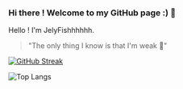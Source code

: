 ### Hi there ! Welcome to my GitHub page :) 👋

Hello ! I'm JelyFishhhhhh.

> "The only thing I know is that I'm weak 🤕"



[![GitHub Streak](https://streak-stats.demolab.com?user=JelyFishhhhhh&theme=dark&hide_border=true&border_radius=5&date_format=M%20j%5B%2C%20Y%5D)](https://git.io/streak-stats)

![Top Langs](https://github-readme-stats.vercel.app/api/top-langs/?username=JelyFishhhhhh&layout=compact&theme=tokyonight&hide_border=true&hide=html)
